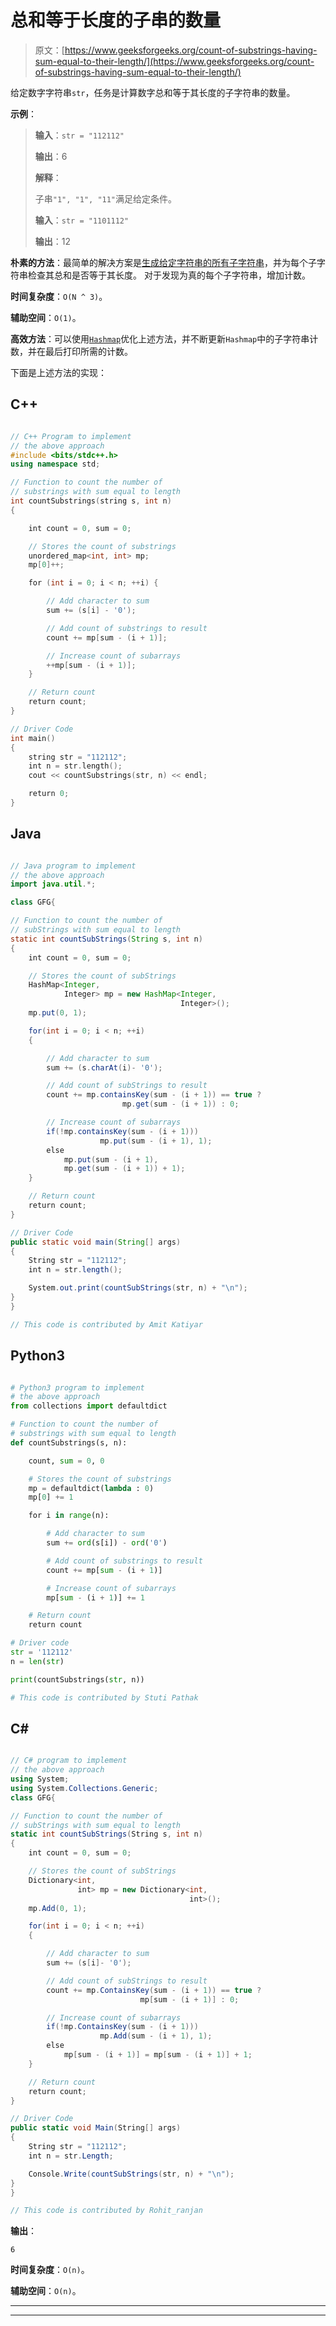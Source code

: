 # 总和等于长度的子串的数量

> 原文：[https://www.geeksforgeeks.org/count-of-substrings-having-sum-equal-to-their-length/](https://www.geeksforgeeks.org/count-of-substrings-having-sum-equal-to-their-length/)

给定数字字符串`str`，任务是计算数字总和等于其长度的子字符串的数量。

**示例**：

> **输入**：`str = "112112"`
>
> **输出**：6
>
> **解释**：
>
> 子串`"1", "1", "11"`满足给定条件。
>
> **输入**：`str = "1101112"`
>
> **输出**：12

**朴素的方法**：最简单的解决方案是[生成给定字符串的所有子字符串](https://www.geeksforgeeks.org/program-print-substrings-given-string/)，并为每个子字符串检查其总和是否等于其长度。 对于发现为真的每个子字符串，增加计数。

**时间复杂度**：`O(N ^ 3)`。

**辅助空间**：`O(1)`。

**高效方法**：可以使用[`Hashmap`](https://www.geeksforgeeks.org/java-util-hashmap-in-java-with-examples/)优化上述方法，并不断更新`Hashmap`中的子字符串计数，并在最后打印所需的计数。

下面是上述方法的实现：

## C++

```cpp

// C++ Program to implement
// the above approach
#include <bits/stdc++.h>
using namespace std;

// Function to count the number of
// substrings with sum equal to length
int countSubstrings(string s, int n)
{

    int count = 0, sum = 0;

    // Stores the count of substrings
    unordered_map<int, int> mp;
    mp[0]++;

    for (int i = 0; i < n; ++i) {

        // Add character to sum
        sum += (s[i] - '0');

        // Add count of substrings to result
        count += mp[sum - (i + 1)];

        // Increase count of subarrays
        ++mp[sum - (i + 1)];
    }

    // Return count
    return count;
}

// Driver Code
int main()
{
    string str = "112112";
    int n = str.length();
    cout << countSubstrings(str, n) << endl;

    return 0;
}

```

## Java

```java

// Java program to implement
// the above approach
import java.util.*;

class GFG{

// Function to count the number of
// subStrings with sum equal to length
static int countSubStrings(String s, int n)
{
    int count = 0, sum = 0;

    // Stores the count of subStrings
    HashMap<Integer,
            Integer> mp = new HashMap<Integer,
                                      Integer>();
    mp.put(0, 1);

    for(int i = 0; i < n; ++i)
    {

        // Add character to sum
        sum += (s.charAt(i)- '0');

        // Add count of subStrings to result
        count += mp.containsKey(sum - (i + 1)) == true ?
                         mp.get(sum - (i + 1)) : 0;

        // Increase count of subarrays
        if(!mp.containsKey(sum - (i + 1)))
                    mp.put(sum - (i + 1), 1);
        else
            mp.put(sum - (i + 1), 
            mp.get(sum - (i + 1)) + 1);
    }

    // Return count
    return count;
}

// Driver Code
public static void main(String[] args)
{
    String str = "112112";
    int n = str.length();

    System.out.print(countSubStrings(str, n) + "\n");
}
}

// This code is contributed by Amit Katiyar

```

## Python3

```py

# Python3 program to implement 
# the above approach
from collections import defaultdict

# Function to count the number of 
# substrings with sum equal to length
def countSubstrings(s, n):

    count, sum = 0, 0

    # Stores the count of substrings
    mp = defaultdict(lambda : 0)
    mp[0] += 1

    for i in range(n):

        # Add character to sum
        sum += ord(s[i]) - ord('0')

        # Add count of substrings to result
        count += mp[sum - (i + 1)]

        # Increase count of subarrays
        mp[sum - (i + 1)] += 1

    # Return count
    return count

# Driver code
str = '112112'
n = len(str)

print(countSubstrings(str, n))

# This code is contributed by Stuti Pathak

```

## C#

```cs

// C# program to implement
// the above approach
using System;
using System.Collections.Generic;
class GFG{

// Function to count the number of
// subStrings with sum equal to length
static int countSubStrings(String s, int n)
{
    int count = 0, sum = 0;

    // Stores the count of subStrings
    Dictionary<int,
               int> mp = new Dictionary<int,
                                        int>();
    mp.Add(0, 1);

    for(int i = 0; i < n; ++i)
    {

        // Add character to sum
        sum += (s[i]- '0');

        // Add count of subStrings to result
        count += mp.ContainsKey(sum - (i + 1)) == true ?
                             mp[sum - (i + 1)] : 0;

        // Increase count of subarrays
        if(!mp.ContainsKey(sum - (i + 1)))
                    mp.Add(sum - (i + 1), 1);
        else
            mp[sum - (i + 1)] = mp[sum - (i + 1)] + 1;
    }

    // Return count
    return count;
}

// Driver Code
public static void Main(String[] args)
{
    String str = "112112";
    int n = str.Length;

    Console.Write(countSubStrings(str, n) + "\n");
}
}

// This code is contributed by Rohit_ranjan

```

**输出**： 

```
6

```

**时间复杂度**：`O(n)`。

**辅助空间**：`O(n)`。



* * *

* * *



